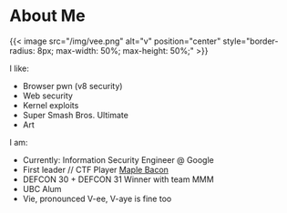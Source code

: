 # About Me

{{< image src="/img/vee.png" alt="v" position="center" style="border-radius: 8px; max-width: 50%; max-height: 50%;" >}}

I like:

* Browser pwn (v8 security)
* Web security
* Kernel exploits
* Super Smash Bros. Ultimate
* Art


I am:

* Currently: Information Security Engineer @ Google
* First leader // CTF Player [Maple Bacon](https://ubcctf.github.io/)
* DEFCON 30 + DEFCON 31 Winner with team MMM
* UBC Alum
* Vie, pronounced V-ee, V-aye is fine too
